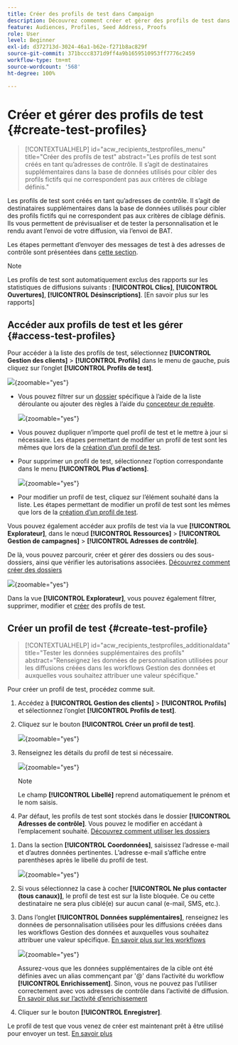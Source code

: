 ```yaml
---
title: Créer des profils de test dans Campaign
description: Découvrez comment créer et gérer des profils de test dans Adobe Campaign.
feature: Audiences, Profiles, Seed Address, Proofs
role: User
level: Beginner
exl-id: d372713d-3024-46a1-b62e-f271b8ac829f
source-git-commit: 371bccc8371d9ff4a9b1659510953ff7776c2459
workflow-type: tm+mt
source-wordcount: '568'
ht-degree: 100%

---
```


# Créer et gérer des profils de test {#create-test-profiles}

>[!CONTEXTUALHELP]
>id="acw_recipients_testprofiles_menu"
>title="Créer des profils de test"
>abstract="Les profils de test sont créés en tant qu’adresses de contrôle. Il s’agit de destinataires supplémentaires dans la base de données utilisés pour cibler des profils fictifs qui ne correspondent pas aux critères de ciblage définis."

Les profils de test sont créés en tant qu’adresses de contrôle. Il s’agit de destinataires supplémentaires dans la base de données utilisés pour cibler des profils fictifs qui ne correspondent pas aux critères de ciblage définis. Ils vous permettent de prévisualiser et de tester la personnalisation et le rendu avant l’envoi de votre diffusion, via l’envoi de BAT.

<!--Learn more on test profiles in the [Campaign v8 (client console) documentation](https://experienceleague.adobe.com/docs/campaign/campaign-v8/audience/add-profiles/test-profiles.html){target="_blank"}.-->

Les étapes permettant d’envoyer des messages de test à des adresses de contrôle sont présentées dans [cette section](../preview-test/test-deliveries.md#test-profiles).

>[!NOTE]
>
>Les profils de test sont automatiquement exclus des rapports sur les statistiques de diffusions suivants : **[!UICONTROL Clics]**, **[!UICONTROL Ouvertures]**, **[!UICONTROL Désinscriptions]**. [En savoir plus sur les rapports]

## Accéder aux profils de test et les gérer {#access-test-profiles}

Pour accéder à la liste des profils de test, sélectionnez **[!UICONTROL Gestion des clients]** > **[!UICONTROL Profils]** dans le menu de gauche, puis cliquez sur l’onglet **[!UICONTROL Profils de test]**.

![](assets/test-profile-list.png){zoomable=&quot;yes&quot;}

* Vous pouvez filtrer sur un [dossier](../get-started/permissions.md#folders) spécifique à l’aide de la liste déroulante ou ajouter des règles à l’aide du [concepteur de requête](../query/query-modeler-overview.md).

  ![](assets/test-profile-list-filters.png){zoomable=&quot;yes&quot;}

* Vous pouvez dupliquer n’importe quel profil de test et le mettre à jour si nécessaire. Les étapes permettant de modifier un profil de test sont les mêmes que lors de la [création d’un profil de test](#create-test-profile).

* Pour supprimer un profil de test, sélectionnez l’option correspondante dans le menu **[!UICONTROL Plus d’actions]**.

  ![](assets/test-profile-list-delete.png){zoomable=&quot;yes&quot;}

* Pour modifier un profil de test, cliquez sur l’élément souhaité dans la liste. Les étapes permettant de modifier un profil de test sont les mêmes que lors de la [création d’un profil de test](#create-test-profile).

Vous pouvez également accéder aux profils de test via la vue **[!UICONTROL Explorateur]**, dans le nœud **[!UICONTROL Ressources]** > **[!UICONTROL Gestion de campagnes]** > **[!UICONTROL Adresses de contrôle]**.

De là, vous pouvez parcourir, créer et gérer des dossiers ou des sous-dossiers, ainsi que vérifier les autorisations associées. [Découvrez comment créer des dossiers](../get-started/permissions.md#folders)

![](assets/test-profiles-folders.png){zoomable=&quot;yes&quot;}

Dans la vue **[!UICONTROL Explorateur]**, vous pouvez également filtrer, supprimer, modifier et [créer](#create-test-profile) des profils de test.

## Créer un profil de test {#create-test-profile}

>[!CONTEXTUALHELP]
>id="acw_recipients_testprofiles_additionaldata"
>title="Tester les données supplémentaires des profils"
>abstract="Renseignez les données de personnalisation utilisées pour les diffusions créées dans les workflows Gestion des données et auxquelles vous souhaitez attribuer une valeur spécifique."

Pour créer un profil de test, procédez comme suit.

1. Accédez à **[!UICONTROL Gestion des clients]** > **[!UICONTROL Profils]** et sélectionnez l’onglet **[!UICONTROL Profils de test]**.

1. Cliquez sur le bouton **[!UICONTROL Créer un profil de test]**.

   ![](assets/test-profile-create.png){zoomable=&quot;yes&quot;}

1. Renseignez les détails du profil de test si nécessaire. <!--Most of the fields are the same as when creating profiles. [Learn more]-->

   ![](assets/test-profile-details.png){zoomable=&quot;yes&quot;}

   >[!NOTE]
   >
   >Le champ **[!UICONTROL Libellé]** reprend automatiquement le prénom et le nom saisis.

1. Par défaut, les profils de test sont stockés dans le dossier **[!UICONTROL Adresses de contrôle]**. Vous pouvez le modifier en accédant à l’emplacement souhaité. [Découvrez comment utiliser les dossiers](../get-started/permissions.md#folders)

   <!--![](assets/test-profile-folder.png){zoomable="yes"}-->

<!--
You do not need to enter all fields of each tab when creating a seed address. Missing personalization elements are entered randomly during delivery analysis. (Not valid?)
-->

1. Dans la section **[!UICONTROL Coordonnées]**, saisissez l’adresse e-mail et d’autres données pertinentes. L’adresse e-mail s’affiche entre parenthèses après le libellé du profil de test.

   ![](assets/test-profile-address.png){zoomable=&quot;yes&quot;}

1. Si vous sélectionnez la case à cocher **[!UICONTROL Ne plus contacter (tous canaux)]**, le profil de test est sur la liste bloquée. Ce ou cette destinataire ne sera plus ciblé(e) sur aucun canal (e-mail, SMS, etc.).

1. Dans l’onglet **[!UICONTROL Données supplémentaires]**, renseignez les données de personnalisation utilisées pour les diffusions créées dans les workflows Gestion des données et auxquelles vous souhaitez attribuer une valeur spécifique. [En savoir plus sur les workflows](../workflows/gs-workflows.md)

   ![](assets/test-profile-additional-data.png){zoomable=&quot;yes&quot;}

   Assurez-vous que les données supplémentaires de la cible ont été définies avec un alias commençant par &#39;@&#39; dans l’activité du workflow **[!UICONTROL Enrichissement]**. Sinon, vous ne pouvez pas l’utiliser correctement avec vos adresses de contrôle dans l’activité de diffusion. [En savoir plus sur l’activité d’enrichissement](../workflows/activities/enrichment.md)

1. Cliquer sur le bouton **[!UICONTROL Enregistrer]**.

Le profil de test que vous venez de créer est maintenant prêt à être utilisé pour envoyer un test. [En savoir plus](../preview-test/test-deliveries.md#test-profiles)

<!--Use test profiles in Direct mail? cf v7/v8-->
